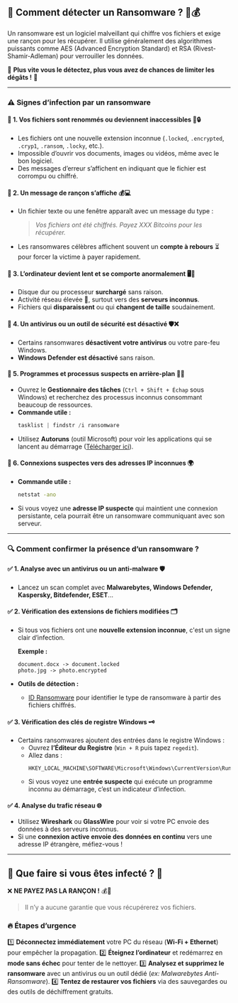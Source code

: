 ## 🔎 Comment détecter un Ransomware ? 🦠💰

Un ransomware est un logiciel malveillant qui chiffre vos fichiers et exige une rançon pour les récupérer. Il utilise généralement des algorithmes puissants comme AES (Advanced Encryption Standard) et RSA (Rivest-Shamir-Adleman) pour verrouiller les données.

🚨 **Plus vite vous le détectez, plus vous avez de chances de limiter les dégâts !** 🚨

---

### ⚠️ Signes d’infection par un ransomware

#### 🔹 1. Vos fichiers sont renommés ou deviennent inaccessibles 📂🔒
- Les fichiers ont une nouvelle extension inconnue (`.locked`, `.encrypted`, `.cryp1`, `.ransom`, `.locky`, etc.).
- Impossible d’ouvrir vos documents, images ou vidéos, même avec le bon logiciel.
- Des messages d’erreur s’affichent en indiquant que le fichier est corrompu ou chiffré.

#### 🔹 2. Un message de rançon s’affiche 💰💻
- Un fichier texte ou une fenêtre apparaît avec un message du type :
  > *Vos fichiers ont été chiffrés. Payez XXX Bitcoins pour les récupérer.*
- Les ransomwares célèbres affichent souvent un **compte à rebours** ⏳ pour forcer la victime à payer rapidement.

#### 🔹 3. L’ordinateur devient lent et se comporte anormalement 🖥️🐌
- Disque dur ou processeur **surchargé** sans raison.
- Activité réseau élevée 📡, surtout vers des **serveurs inconnus**.
- Fichiers qui **disparaissent** ou qui **changent de taille** soudainement.

#### 🔹 4. Un antivirus ou un outil de sécurité est désactivé 🛡️❌
- Certains ransomwares **désactivent votre antivirus** ou votre pare-feu Windows.
- **Windows Defender est désactivé** sans raison.

#### 🔹 5. Programmes et processus suspects en arrière-plan 🕵️‍♂️
- Ouvrez le **Gestionnaire des tâches** (`Ctrl + Shift + Échap` sous Windows) et recherchez des processus inconnus consommant beaucoup de ressources.
- **Commande utile :**
  ```powershell
  tasklist | findstr /i ransomware
  ```
- Utilisez **Autoruns** (outil Microsoft) pour voir les applications qui se lancent au démarrage ([Télécharger ici](https://docs.microsoft.com/en-us/sysinternals/downloads/autoruns)).

#### 🔹 6. Connexions suspectes vers des adresses IP inconnues 🌍
- **Commande utile :**
  ```cmd
  netstat -ano
  ```
- Si vous voyez une **adresse IP suspecte** qui maintient une connexion persistante, cela pourrait être un ransomware communiquant avec son serveur.

---

### 🔍 Comment confirmer la présence d’un ransomware ?

#### ✅ 1. Analyse avec un antivirus ou un anti-malware 🛡️
- Lancez un scan complet avec **Malwarebytes, Windows Defender, Kaspersky, Bitdefender, ESET**...

#### ✅ 2. Vérification des extensions de fichiers modifiées 🗂️
- Si tous vos fichiers ont une **nouvelle extension inconnue**, c'est un signe clair d’infection.

  **Exemple :**
  ```plaintext
  document.docx -> document.locked
  photo.jpg -> photo.encrypted
  ```
- **Outils de détection :**
  - [ID Ransomware](https://id-ransomware.malwarehunterteam.com/) pour identifier le type de ransomware à partir des fichiers chiffrés.

#### ✅ 3. Vérification des clés de registre Windows 🗝️
- Certains ransomwares ajoutent des entrées dans le registre Windows :
  - Ouvrez **l’Éditeur du Registre** (`Win + R` puis tapez `regedit`).
  - Allez dans :
    ```plaintext
    HKEY_LOCAL_MACHINE\SOFTWARE\Microsoft\Windows\CurrentVersion\Run
    ```
  - Si vous voyez une **entrée suspecte** qui exécute un programme inconnu au démarrage, c’est un indicateur d’infection.

#### ✅ 4. Analyse du trafic réseau 🌐
- Utilisez **Wireshark** ou **GlassWire** pour voir si votre PC envoie des données à des serveurs inconnus.
- Si une **connexion active envoie des données en continu** vers une adresse IP étrangère, méfiez-vous !

---

## 🚨 Que faire si vous êtes infecté ? 🚨

❌ **NE PAYEZ PAS LA RANÇON !** 💰🚫
> Il n’y a aucune garantie que vous récupérerez vos fichiers.

### 🔥 Étapes d’urgence

1️⃣ **Déconnectez immédiatement** votre PC du réseau (**Wi-Fi + Ethernet**) pour empêcher la propagation.
2️⃣ **Éteignez l’ordinateur** et redémarrez en **mode sans échec** pour tenter de le nettoyer.
3️⃣ **Analysez et supprimez le ransomware** avec un antivirus ou un outil dédié (*ex: Malwarebytes Anti-Ransomware*).
4️⃣ **Tentez de restaurer vos fichiers** via des sauvegardes ou des outils de déchiffrement gratuits.